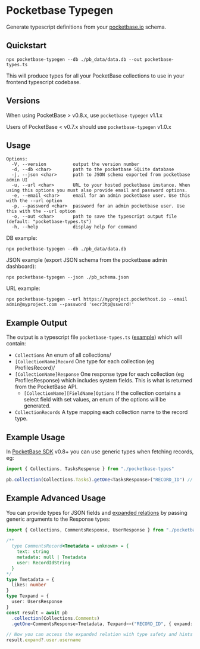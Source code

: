 # Pocketbase Typegen

Generate typescript definitions from your [pocketbase.io](https://pocketbase.io/) schema.

## Quickstart

`npx pocketbase-typegen --db ./pb_data/data.db --out pocketbase-types.ts`

This will produce types for all your PocketBase collections to use in your frontend typescript codebase.

## Versions

When using PocketBase > v0.8.x, use `pocketbase-typegen` v1.1.x

Users of PocketBase < v0.7.x should use `pocketbase-typegen` v1.0.x

## Usage

```
Options:
  -V, --version          output the version number
  -d, --db <char>        path to the pocketbase SQLite database
  -j, --json <char>      path to JSON schema exported from pocketbase admin UI
  -u, --url <char>       URL to your hosted pocketbase instance. When using this options you must also provide email and password options.
  -e, --email <char>     email for an admin pocketbase user. Use this with the --url option
  -p, --password <char>  password for an admin pocketbase user. Use this with the --url option
  -o, --out <char>       path to save the typescript output file (default: "pocketbase-types.ts")
  -h, --help             display help for command
```

DB example:

`npx pocketbase-typegen --db ./pb_data/data.db`

JSON example (export JSON schema from the pocketbase admin dashboard):

`npx pocketbase-typegen --json ./pb_schema.json`

URL example:

`npx pocketbase-typegen --url https://myproject.pockethost.io --email admin@myproject.com --password 'secr3tp@ssword!'`

## Example Output

The output is a typescript file `pocketbase-types.ts` ([example](./test/pocketbase-types-example.ts)) which will contain:

- `Collections` An enum of all collections/
- `[CollectionName]Record` One type for each collection (eg ProfilesRecord)/
- `[CollectionName]Response` One response type for each collection (eg ProfilesResponse) which includes system fields. This is what is returned from the PocketBase API.
  - `[CollectionName][FieldName]Options` If the collection contains a select field with set values, an enum of the options will be generated.
- `CollectionRecords` A type mapping each collection name to the record type.

## Example Usage

In [PocketBase SDK](https://github.com/pocketbase/js-sdk) v0.8+ you can use generic types when fetching records, eg:

```typescript
import { Collections, TasksResponse } from "./pocketbase-types"

pb.collection(Collections.Tasks).getOne<TasksResponse>("RECORD_ID") // -> results in Promise<TaskResponse>
```

## Example Advanced Usage

You can provide types for JSON fields and [expanded relations](https://pocketbase.io/docs/expanding-relations/) by passing generic arguments to the Response types:

```typescript
import { Collections, CommentsResponse, UserResponse } from "./pocketbase-types"

/**
  type CommentsRecord<Tmetadata = unknown> = {
    text: string
    metadata: null | Tmetadata
    user: RecordIdString
  }
*/
type Tmetadata = {
  likes: number
}
type Texpand = {
  user: UsersResponse
}
const result = await pb
  .collection(Collections.Comments)
  .getOne<CommentsResponse<Tmetadata, Texpand>>("RECORD_ID", { expand: "user" })

// Now you can access the expanded relation with type safety and hints in your IDE
result.expand?.user.username
```
